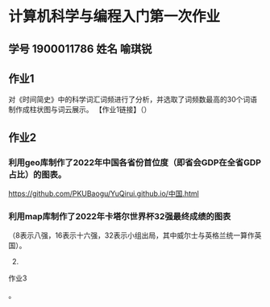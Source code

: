 # 计算机科学与编程入门第一次作业
## 学号 1900011786  姓名 喻琪锐  


## 作业1
对《时间简史》中的科学词汇词频进行了分析，并选取了词频数最高的30个词语制作成柱状图与词云展示。
【作业1链接】（）


## 作业2
### 利用geo库制作了2022年中国各省份首位度（即省会GDP在全省GDP占比）的图表。
https://github.com/PKUBaogu/YuQirui.github.io/中国.html

### 利用map库制作了2022年卡塔尔世界杯32强最终成绩的图表

（8表示八强，16表示十六强，32表示小组出局，其中威尔士与英格兰统一算作英国）。

2.


作业3

。

